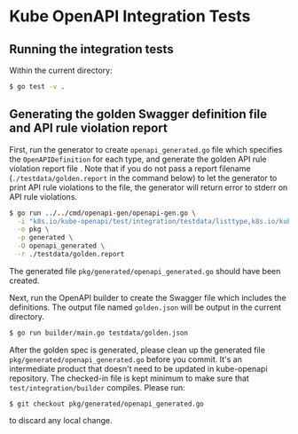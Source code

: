 # Kube OpenAPI Integration Tests

## Running the integration tests

Within the current directory:

```bash
$ go test -v .
```

## Generating the golden Swagger definition file and API rule violation report

First, run the generator to create `openapi_generated.go` file which specifies
the `OpenAPIDefinition` for each type, and generate the golden API rule
violation report file . Note that if you do not pass a report
filename (`./testdata/golden.report` in the command below) to let the generator
to print API rule violations to the file, the generator will return error to stderr
on API rule violations.

```bash
$ go run ../../cmd/openapi-gen/openapi-gen.go \
  -i "k8s.io/kube-openapi/test/integration/testdata/listtype,k8s.io/kube-openapi/test/integration/testdata/dummytype,k8s.io/kube-openapi/test/integration/testdata/uniontype" \
  -o pkg \
  -p generated \
  -O openapi_generated \
  -r ./testdata/golden.report
```
The generated file `pkg/generated/openapi_generated.go` should have been created.

Next, run the OpenAPI builder to create the Swagger file which includes
the definitions. The output file named `golden.json` will be output in
the current directory.

```bash
$ go run builder/main.go testdata/golden.json
```

After the golden spec is generated, please clean up the generated file
`pkg/generated/openapi_generated.go` before you commit. It's an intermediate product that doesn't need to be updated in kube-openapi repository. The checked-in file is kept minimum to make sure that `test/integration/builder` compiles. Please run:

```base
$ git checkout pkg/generated/openapi_generated.go
```

to discard any local change.
